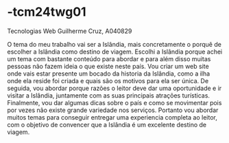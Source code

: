 # -tcm24twg01
Tecnologias Web
Guilherme Cruz, A040829

O tema do meu trabalho vai ser a Islândia, mais concretamente o porquê de escolher a Islândia como destino de viagem. Escolhi a Islândia porque achei um tema com bastante conteúdo para abordar e para além disso muitas pessoas não fazem ideia o que existe neste país.
Vou criar um web site onde vais estar presente um bocado da historia da Islândia, como a ilha onde ela reside foi criada e quais são os motivos para ela ser única.
De seguida, vou abordar porque razões o leitor deve dar uma oportunidade e ir visitar a Islândia, juntamente com as suas principais atrações turísticas. 
Finalmente, vou dar algumas dicas sobre o país e como se movimentar pois por vezes não existe grande variedade nos serviços.
Portanto vou abordar muitos temas para conseguir entregar uma experiencia completa ao leitor, com o objetivo de convencer que a Islândia é um excelente destino de viagem.
